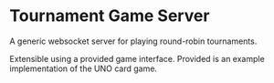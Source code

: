 # Tournament Game Server

A generic websocket server for playing round-robin tournaments. 

Extensible using a provided game interface. Provided is an example implementation of the UNO card game.
